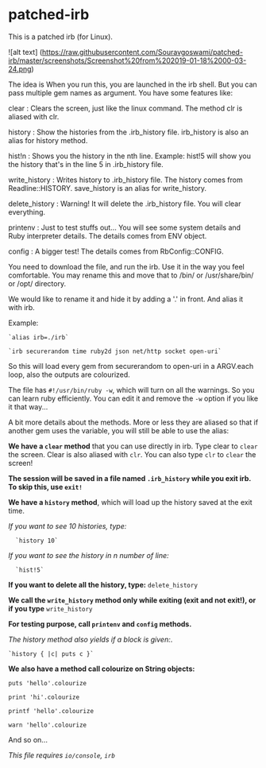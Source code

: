 # patched-irb
This is a patched irb (for Linux).

![alt text] (https://raw.githubusercontent.com/Souravgoswami/patched-irb/master/screenshots/Screenshot%20from%202019-01-18%2000-03-24.png)

The idea is When you run this, you are launched in the irb shell. But you can pass multiple gem names as argument. You have some features like:

clear : Clears the screen, just like the linux command. The method clr is aliased with clr.

history : Show the histories from the .irb_history file. irb_history is also an alias for history method.

hist!n : Shows you the history in the nth line. Example: hist!5 will show you the history that's in the line 5 in .irb_history file.

write_history : Writes history to .irb_history file. The history comes from Readline::HISTORY. save_history is an alias for write_history.

delete_history : Warning! It will delete the .irb_history file. You will clear everything.

printenv : Just to test stuffs out... You will see some system details and Ruby interpreter details. The details comes from ENV object.

config : A bigger test! The details comes from RbConfig::CONFIG.

You need to download the file, and run the irb. Use it in the way you feel comfortable.
You may rename this and move that to /bin/ or /usr/share/bin/ or /opt/ directory.

We would like to rename it and hide it by adding a '.' in front. And alias it with irb.

Example:

    `alias irb=./irb`
    
    `irb securerandom time ruby2d json net/http socket open-uri`
    
    
So this will load every gem from securerandom to open-uri in a ARGV.each loop, also the outputs are colourized.

The file has `#!/usr/bin/ruby -w`, which will turn on all the warnings. So you can learn ruby efficiently. You can edit it and remove the `-w` option if you like it that way...

A bit more details about the methods. More or less they are aliased so that if another gem uses the variable, you will still be able to use the alias:

**We have a `clear` method** that you can use directly in irb. Type clear to `clear` the screen. Clear is also aliased with `clr`. You can also type `clr` to `clear` the screen!

**The session will be saved in a file named `.irb_history` while you exit irb. To skip this, use `exit!`**

**We have a `history` method**, which will load up the history saved at the exit time.

 *If you want to see 10 histories, type:*
 
      `history 10`

 *If you want to see the history in n number of line:*
 
      `hist!5`

 **If you want to delete all the history, type:**
      `delete_history`

**We call the `write_history` method only while exiting (exit and not exit!), or if you type** `write_history`

**For testing purpose, call `printenv` and `config` methods.**

*The history method also yields if a block is given:*.

    `history { |c| puts c }`
    
   
**We also have a method call colourize on String objects:**

  `puts 'hello'.colourize`
  
  `print 'hi'.colourize`
  
  `printf 'hello'.colourize`
  
  `warn 'hello'.colourize`
  
And so on...

*This file requires `io/console`, `irb`*
